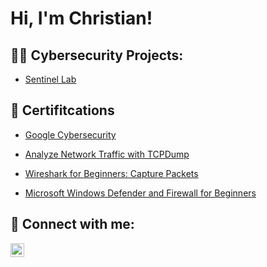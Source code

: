 <h1>Hi, I'm Christian! </h1>

<h2>👨‍💻 Cybersecurity Projects:</h2>

- [Sentinel Lab](https://github.com/ChrisPaige2014/Setup-SIEM-In-Azure/tree/main)

<h2>📃 Certifitcations</h2>

- [Google Cybersecurity](https://coursera.org/share/5c41f03101566ae8c67efbea2becfa25)

- [Analyze Network Traffic with TCPDump](https://coursera.org/share/e5ecbf2a591ec91edb77ad1fe2252a62)

- [Wireshark for Beginners: Capture Packets](https://coursera.org/share/09c531d59b9a0268b756b71fd93f74a7)

- [Microsoft Windows Defender and Firewall for Beginners](https://coursera.org/share/b695a9577e91bec1d50e440a80bd3108)

<h2>🤳 Connect with me:</h2>

[<img align="left" alt="JoshMadakor | LinkedIn" width="22px" src="https://cdn.jsdelivr.net/npm/simple-icons@v3/icons/linkedin.svg" />][linkedin]

[linkedin]:https://www.linkedin.com/in/christian-mclain-007a29297/

<!--
**joshmadakor1/joshmadakor1** is a ✨ _special_ ✨ repository because its `README.md` (this file) appears on your GitHub profile.

Here are some ideas to get you started:

- 🔭 I’m currently working on ...
- 🌱 I’m currently learning ...
- 👯 I’m looking to collaborate on ...
- 🤔 I’m looking for help with ...
- 💬 Ask me about ...
- 📫 How to reach me: ...
- 😄 Pronouns: ...
- ⚡ Fun fact: ...
-->
